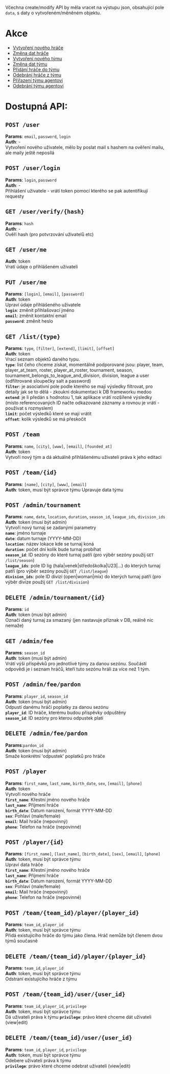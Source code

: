 Včechna create/modify API by měla vracet na výstupu json, obsahující pole `data`, s daty o vytvořeném/měněném objektu.  

# Akce
+ [Vytvoření nového hráče](#post-player)
+ [Změna dat hráče](#post-playerid)
+ [Vytvoření nového týmu](#post-team)
+ [Změna dat týmu](#post-teamid)
+ [Přidání hráče do týmu](#post-teamteam_idplayerplayer_id)
+ [Odebrání hráče z týmu](#delete-teamteam_idplayerplayer_id)
+ [Přiřazení týmu agentovi](#post-teamteam_iduseruser_id)
+ [Odebrání týmu agentovi](#delete-teamteam_iduseruser_id)

# Dostupná API:
## `POST /user`
**Params**: `email`, `password`, `login`  
**Auth**: -  
Vytvoření nového uživatele, mělo by poslat mail s hashem na ověření mailu, ale maily ještě neposílá

## `POST /user/login`
**Params**: `login`, `password`  
**Auth**: -  
Přihlášení uživatele - vrátí token pomocí kterého se pak autentifikují requesty

## `GET /user/verify/{hash}`
**Params**: `hash`  
**Auth**: -  
Ověří hash (pro potvrzování uživatelů etc)

## `GET /user/me`
**Auth**: token  
Vratí údaje o přihlášeném uživateli

## `PUT /user/me`
**Params**: `[login]`, `[email]`, `[password]`  
**Auth**: token  
Upraví údaje přihlášeného uživatele  
**`login`**: změnit přihlašovací jméno  
**`email`**: změnit kontaktní email  
**`password`**: změnít heslo

## `GET /list/{type}`
**Params**: `type`, `[filter]`, `[extend]`, `[limit]`, `[offset]`  
**Auth**: token  
Vrací seznam objektů daného typu.  
**`type`**: list čeho chceme získat, momentálně podporované jsou: player, team, player_at_team, roster, player_at_roster, tournament, season, tournament_belongs_to_league_and_division,
division, league a user (odfiltrované sloupečky salt a password)  
**`filter`**: je asociativní pole podle kterého se mají výsledky filtrovat, pro detaily jak se to dělá - zkoukni dokumentaci k DB frameworku medoo  
**`extend`**: je li předán s hodnotou 1, tak aplikace vrátí rozšířené výsledky (místo referencovaných ID načte odkazované záznamy a rovnou je vrátí - používat s rozmyslem)  
**`limit`**: počet výsledků které se mají vrátit  
**`offset`**: kolik výsledků se má přeskočit

## `POST /team`
**Params**: `name`, `[city]`, `[www]`, `[email]`, `[founded_at]`  
**Auth**: token  
Vytvoří nový tým a dá aktuálně přihlášenému uživateli práva k jeho editaci

## `POST /team/{id}`
**Params**: `[name]`, `[city]`, `[www]`, `[email]`  
**Auth**: token, musí být správce týmu
Upravuje data týmu

## `POST /admin/tournament`
**Params**: `name`, `date`, `location`, `duration`, `season_id`, `league_ids`, `division_ids`  
**Auth**: token (musí být admin)  
Vytvoří nový turnaj se zadanými parametry  
**`name`**: jméno turnaje  
**`date`**: datum turnaje (YYYY-MM-DD)  
**`location`**: název lokace kde se turnaj koná  
**`duration`**: počet dní kolik bude turnaj probíhat  
**`season_id`**: ID sezóny do které turnaj patří (pro výběr sezóny použij `GET /list/season`)  
**`league_ids`**: pole ID lig (hala|venek|středoškolka|U23|...) do kterých turnaj patří (pro výběr sezóny použij `GET /list/league`)  
**`division_ids`**: pole ID divizí (open|woman|mix) do kterých turnaj patří (pro výběr divize použij `GET /list/division`)

## `DELETE /admin/tournament/{id}`
**Params**: `id`  
**Auth**: token (musí být admin)  
Označí daný turnaj za smazaný (jen nastavuje příznak v DB, reálně nic nemaže)

## `GET /admin/fee`
**Params**: `season_id`  
**Auth**: token (musí být admin)  
Vrátí výši příspěvků pro jednotlivé týmy za danou sezónu. Součástí odpovědi je i seznam hráčů, kteří tuto sezónu hráli za více než 1 tým.

## `POST /admin/fee/pardon`
**Params**: `player_id`, `season_id`  
**Auth**: token (musí být admin)  
Odpustí danému hráči poplatky za danou sezónu  
**`player_id`**: ID hráče, kterému budou příspěvky odpuštěny  
**`season_id`**: ID sezóny pro kterou odpustek platí

## `DELETE /admin/fee/pardon`
**Params**:`pardon_id`  
**Auth**: token (musí být admin)  
Smaže konkrétní 'odpustek' poplatků pro hráče


## `POST /player`  
**Params**: `first_name`, `last_name`, `birth_date`, `sex`, `[email]`, `[phone]`  
**Auth**: token  
Vytvoří nového hráče  
**`first_name`**: Křestní jméno nového hráče  
**`last_name`**: Příjmení hráče  
**`birth_date`**: Datum narození, formát YYYY-MM-DD  
**`sex`**: Pohlaví (male/female)  
**`email`**: Mail hráče (nepovinný)  
**`phone`**: Telefon na hráče (nepovinné)

## `POST /player/{id}`  
**Params**: `[first_name]`, `[last_name]`, `[birth_date]`, `[sex]`, `[email]`, `[phone]`  
**Auth**: token, musí být správce týmu  
Upraví data hráče  
**`first_name`**: Křestní jméno nového hráče  
**`last_name`**: Příjmení hráče  
**`birth_date`**: Datum narození, formát YYYY-MM-DD  
**`sex`**: Pohlaví (male/female)  
**`email`**: Mail hráče (nepovinný)  
**`phone`**: Telefon na hráče (nepovinné)  

## `POST /team/{team_id}/player/{player_id}`  
**Params**: `team_id`, `player_id`  
**Auth**: token, musí být správce týmu  
Přidá existujícího hráče do týmu jako člena. Hráč nemůže být členem dvou týmů současně  

## `DELETE /team/{team_id}/player/{player_id}`  
**Params**: `team_id`, `player_id`  
**Auth**: token, musí být správce týmu  
Odstraní existujícího hráče z týmu  

## `POST /team/{team_id}/user/{user_id}`  
**Params**: `team_id`, `player_id`, `privilege`  
**Auth**: token, musí být správce týmu  
Dá uživateli práva k týmu
**`privilege`**: právo které chceme dát uživateli (view|edit)  

## `DELETE /team/{team_id}/user/{user_id}`  
**Params**: `team_id`, `player_id`, `privilege`  
**Auth**: token, musí být správce týmu  
Odebere uživateli práva k týmu  
**`privilege`**: právo které chceme odebrat uživateli (view|edit)  
